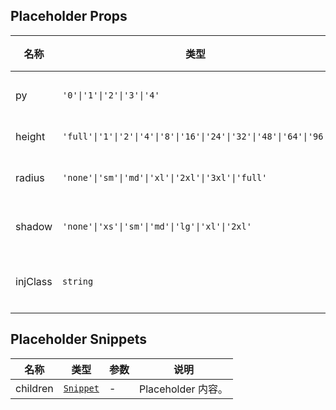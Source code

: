 ## Placeholder Props

| 名称     | 类型                                                             | 默认值   | 必传 | 说明            |
| -------- | ---------------------------------------------------------------- | -------- | ---- | --------------- |
| py       | `'0'\|'1'\|'2'\|'3'\|'4'`                                        | `'4'`    | N    | 上下内边距。    |
| height   | `'full'\|'1'\|'2'\|'4'\|'8'\|'16'\|'24'\|'32'\|'48'\|'64'\|'96'` | `'full'` | N    | 高度。          |
| radius   | `'none'\|'sm'\|'md'\|'xl'\|'2xl'\|'3xl'\|'full'`                 | `'md'`   | N    | 圆角风格。      |
| shadow   | `'none'\|'xs'\|'sm'\|'md'\|'lg'\|'xl'\|'2xl'`                    | `'none'` | N    | 阴影风格。      |
| injClass | `string`                                                         | `''`     | N    | 注入 CSS 名称。 |

## Placeholder Snippets

| 名称     | 类型                                                                | 参数 | 说明               |
| -------- | ------------------------------------------------------------------- | ---- | ------------------ |
| children | [`Snippet`](https://svelte.dev/docs/svelte/snippet#Typing-snippets) | -    | Placeholder 内容。 |
